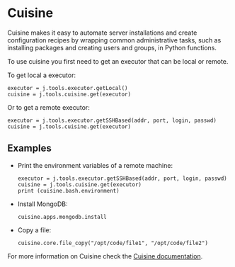 # Cuisine

Cuisine makes it easy to automate server installations and create configuration recipes by wrapping common administrative tasks, such as installing packages and creating users and groups, in Python functions.

To use cuisine you first need to get an executor that can be local or remote.

To get local a executor:
```
executor = j.tools.executor.getLocal()
cuisine = j.tools.cuisine.get(executor)
```

Or to get a remote executor:
```
executor = j.tools.executor.getSSHBased(addr, port, login, passwd)
cuisine = j.tools.cuisine.get(executor)
```


## Examples

- Print the environment variables of a remote machine:
  ```
  executor = j.tools.executor.getSSHBased(addr, port, login, passwd)
  cuisine = j.tools.cuisine.get(executor)
  print (cuisine.bash.environment)
  ```

- Install MongoDB:
  ```
  cuisine.apps.mongodb.install
  ```

- Copy a file:
  ```
  cuisine.core.file_copy("/opt/code/file1", "/opt/code/file2")
  ```

For more information on Cuisine check the [Cuisine documentation](/Cuisine/Cuisine.md).
